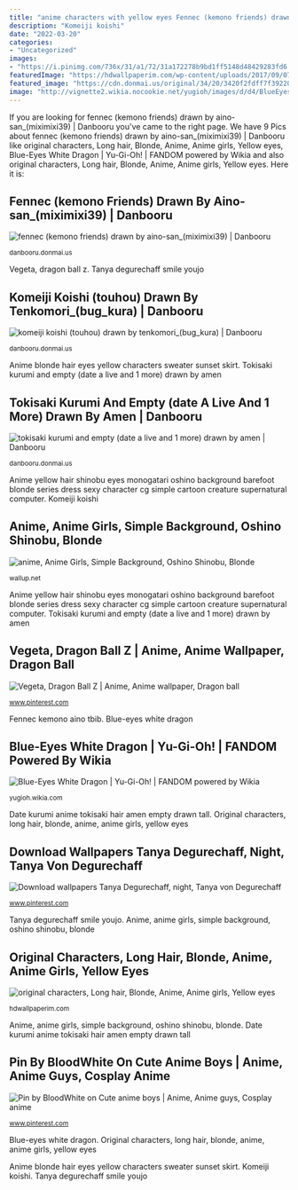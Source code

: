 ```yaml
---
title: "anime characters with yellow eyes Fennec (kemono friends) drawn by aino-san_(miximixi39)"
description: "Komeiji koishi"
date: "2022-03-20"
categories:
- "Uncategorized"
images:
- "https://i.pinimg.com/736x/31/a1/72/31a172278b9bd1ff5148d48429283fd6.jpg"
featuredImage: "https://hdwallpaperim.com/wp-content/uploads/2017/09/07/463579-original_characters-long_hair-blonde-anime-anime_girls-yellow_eyes-sunset-sweater-skirt.jpg"
featured_image: "https://cdn.donmai.us/original/34/20/3420f2fdff7f392202df001809a36561.jpg"
image: "http://vignette2.wikia.nocookie.net/yugioh/images/d/d4/BlueEyesWhiteDragon-DUSA-EN-UR-1E.png/revision/latest?cb=20170330172041"
---
```


If you are looking for fennec (kemono friends) drawn by aino-san_(miximixi39) | Danbooru you've came to the right page. We have 9 Pics about fennec (kemono friends) drawn by aino-san_(miximixi39) | Danbooru like original characters, Long hair, Blonde, Anime, Anime girls, Yellow eyes, Blue-Eyes White Dragon | Yu-Gi-Oh! | FANDOM powered by Wikia and also original characters, Long hair, Blonde, Anime, Anime girls, Yellow eyes. Here it is:

## Fennec (kemono Friends) Drawn By Aino-san_(miximixi39) | Danbooru

![fennec (kemono friends) drawn by aino-san_(miximixi39) | Danbooru](https://cdn.donmai.us/sample/a3/be/sample-a3bebb4bd2784e70169dc1ba78541789.jpg "Komeiji koishi (touhou) drawn by tenkomori_(bug_kura)")

<small>danbooru.donmai.us</small>

Vegeta, dragon ball z. Tanya degurechaff smile youjo

## Komeiji Koishi (touhou) Drawn By Tenkomori_(bug_kura) | Danbooru

![komeiji koishi (touhou) drawn by tenkomori_(bug_kura) | Danbooru](https://cdn.donmai.us/original/34/20/3420f2fdff7f392202df001809a36561.jpg "Vegeta, dragon ball z")

<small>danbooru.donmai.us</small>

Anime blonde hair eyes yellow characters sweater sunset skirt. Tokisaki kurumi and empty (date a live and 1 more) drawn by amen

## Tokisaki Kurumi And Empty (date A Live And 1 More) Drawn By Amen | Danbooru

![tokisaki kurumi and empty (date a live and 1 more) drawn by amen | Danbooru](https://cdn.donmai.us/sample/92/6f/sample-926f61ab72a1aefe91f1d9ea12f9c516.jpg "Original characters, long hair, blonde, anime, anime girls, yellow eyes")

<small>danbooru.donmai.us</small>

Anime yellow hair shinobu eyes monogatari oshino background barefoot blonde series dress sexy character cg simple cartoon creature supernatural computer. Komeiji koishi

## Anime, Anime Girls, Simple Background, Oshino Shinobu, Blonde

![anime, Anime Girls, Simple Background, Oshino Shinobu, Blonde](https://wallup.net/wp-content/uploads/2015/12/106740-anime-anime_girls-simple_background-Oshino_Shinobu-blonde-Monogatari_Series-yellow_eyes-dress-long_hair-barefoot.jpg "Anime, anime girls, simple background, oshino shinobu, blonde")

<small>wallup.net</small>

Anime yellow hair shinobu eyes monogatari oshino background barefoot blonde series dress sexy character cg simple cartoon creature supernatural computer. Tokisaki kurumi and empty (date a live and 1 more) drawn by amen

## Vegeta, Dragon Ball Z | Anime, Anime Wallpaper, Dragon Ball

![Vegeta, Dragon Ball Z | Anime, Anime wallpaper, Dragon ball](https://i.pinimg.com/736x/31/a1/72/31a172278b9bd1ff5148d48429283fd6.jpg "Pin by bloodwhite on cute anime boys")

<small>www.pinterest.com</small>

Fennec kemono aino tbib. Blue-eyes white dragon

## Blue-Eyes White Dragon | Yu-Gi-Oh! | FANDOM Powered By Wikia

![Blue-Eyes White Dragon | Yu-Gi-Oh! | FANDOM powered by Wikia](http://vignette2.wikia.nocookie.net/yugioh/images/d/d4/BlueEyesWhiteDragon-DUSA-EN-UR-1E.png/revision/latest?cb=20170330172041 "Date kurumi anime tokisaki hair amen empty drawn tall")

<small>yugioh.wikia.com</small>

Date kurumi anime tokisaki hair amen empty drawn tall. Original characters, long hair, blonde, anime, anime girls, yellow eyes

## Download Wallpapers Tanya Degurechaff, Night, Tanya Von Degurechaff

![Download wallpapers Tanya Degurechaff, night, Tanya von Degurechaff](https://i.pinimg.com/736x/51/9f/1a/519f1aa519b72758e8f7339848e29e1c.jpg "Original characters, long hair, blonde, anime, anime girls, yellow eyes")

<small>www.pinterest.com</small>

Tanya degurechaff smile youjo. Anime, anime girls, simple background, oshino shinobu, blonde

## Original Characters, Long Hair, Blonde, Anime, Anime Girls, Yellow Eyes

![original characters, Long hair, Blonde, Anime, Anime girls, Yellow eyes](https://hdwallpaperim.com/wp-content/uploads/2017/09/07/463579-original_characters-long_hair-blonde-anime-anime_girls-yellow_eyes-sunset-sweater-skirt.jpg "Tokisaki kurumi and empty (date a live and 1 more) drawn by amen")

<small>hdwallpaperim.com</small>

Anime, anime girls, simple background, oshino shinobu, blonde. Date kurumi anime tokisaki hair amen empty drawn tall

## Pin By BloodWhite On Cute Anime Boys | Anime, Anime Guys, Cosplay Anime

![Pin by BloodWhite on Cute anime boys | Anime, Anime guys, Cosplay anime](https://i.pinimg.com/originals/94/9a/d6/949ad6f4b029df5ac72d6d3fe7e01f5d.jpg "Pin by bloodwhite on cute anime boys")

<small>www.pinterest.com</small>

Blue-eyes white dragon. Original characters, long hair, blonde, anime, anime girls, yellow eyes

Anime blonde hair eyes yellow characters sweater sunset skirt. Komeiji koishi. Tanya degurechaff smile youjo
